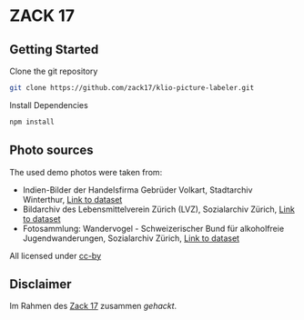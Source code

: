 # ZACK 17

## Getting Started

Clone the git repository 

```bash
git clone https://github.com/zack17/klio-picture-labeler.git
```


Install Dependencies

```bash
npm install
```

## Photo sources
The used demo photos were taken from:
* Indien-Bilder der Handelsfirma Gebrüder Volkart, Stadtarchiv Winterthur, [Link to dataset](https://data.stadt-zuerich.ch/dataset/winterthur_sar_volkart)
* Bildarchiv des Lebensmittelverein Zürich (LVZ), Sozialarchiv Zürich, [Link to dataset](https://data.stadt-zuerich.ch/dataset/sozialarchiv-lvz)
* Fotosammlung: Wandervogel - Schweizerischer Bund für alkoholfreie Jugendwanderungen, Sozialarchiv Zürich, [Link to dataset](https://data.stadt-zuerich.ch/dataset/sozialarchiv-wandervogel)

All licensed under [cc-by](http://opendefinition.org/licenses/cc-by/)

## Disclaimer
Im Rahmen des [Zack 17](http://vsa-aas.ch/archivtag-2017/hackday-zuerich/) zusammen *gehackt*. 
